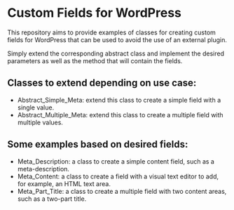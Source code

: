 # Custom Fields for WordPress

This repository aims to provide examples of classes for creating custom fields for WordPress that can be used to avoid the use of an external plugin.

Simply extend the corresponding abstract class and implement the desired parameters as well as the method that will contain the fields.


## Classes to extend depending on use case:

- Abstract_Simple_Meta: extend this class to create a simple field with a single value.
- Abstract_Multiple_Meta: extend this class to create a multiple field with multiple values.


## Some examples based on desired fields:

- Meta_Description: a class to create a simple content field, such as a meta-description.
- Meta_Content: a class to create a field with a visual text editor to add, for example, an HTML text area.
- Meta_Part_Title: a class to create a multiple field with two content areas, such as a two-part title.
